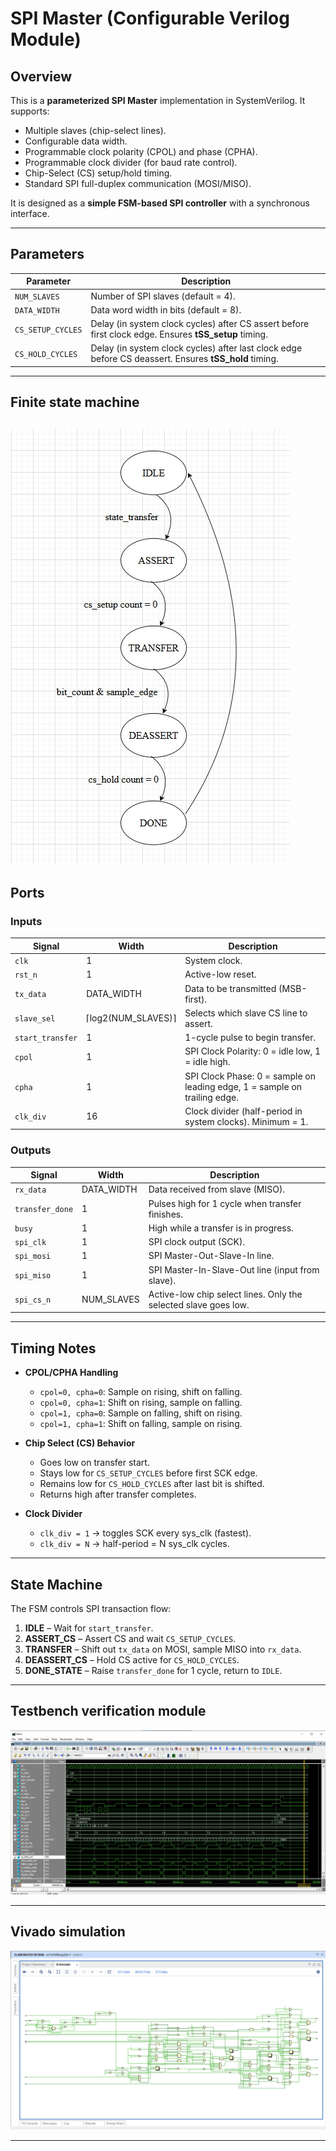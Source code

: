 # SPI Master (Configurable Verilog Module)

##  Overview

This is a **parameterized SPI Master** implementation in SystemVerilog.
It supports:

* Multiple slaves (chip-select lines).
* Configurable data width.
* Programmable clock polarity (CPOL) and phase (CPHA).
* Programmable clock divider (for baud rate control).
* Chip-Select (CS) setup/hold timing.
* Standard SPI full-duplex communication (MOSI/MISO).

It is designed as a **simple FSM-based SPI controller** with a synchronous interface.

---

##  Parameters

| Parameter         | Description                                                                                            |
| ----------------- | ------------------------------------------------------------------------------------------------------ |
| `NUM_SLAVES`      | Number of SPI slaves (default = 4).                                                                    |
| `DATA_WIDTH`      | Data word width in bits (default = 8).                                                                 |
| `CS_SETUP_CYCLES` | Delay (in system clock cycles) after CS assert before first clock edge. Ensures **tSS\_setup** timing. |
| `CS_HOLD_CYCLES`  | Delay (in system clock cycles) after last clock edge before CS deassert. Ensures **tSS\_hold** timing. |

---
## Finite state machine
![Spi controller](images/spi_fsm.png)
---

##  Ports

### Inputs

| Signal           | Width               | Description                                                               |
| ---------------- | ------------------- | ------------------------------------------------------------------------- |
| `clk`            | 1                   | System clock.                                                             |
| `rst_n`          | 1                   | Active-low reset.                                                         |
| `tx_data`        | DATA\_WIDTH         | Data to be transmitted (MSB-first).                                       |
| `slave_sel`      | ⌈log2(NUM\_SLAVES)⌉ | Selects which slave CS line to assert.                                    |
| `start_transfer` | 1                   | 1-cycle pulse to begin transfer.                                          |
| `cpol`           | 1                   | SPI Clock Polarity: 0 = idle low, 1 = idle high.                          |
| `cpha`           | 1                   | SPI Clock Phase: 0 = sample on leading edge, 1 = sample on trailing edge. |
| `clk_div`        | 16                  | Clock divider (half-period in system clocks). Minimum = 1.                |

### Outputs

| Signal          | Width       | Description                                                     |
| --------------- | ----------- | --------------------------------------------------------------- |
| `rx_data`       | DATA\_WIDTH | Data received from slave (MISO).                                |
| `transfer_done` | 1           | Pulses high for 1 cycle when transfer finishes.                 |
| `busy`          | 1           | High while a transfer is in progress.                           |
| `spi_clk`       | 1           | SPI clock output (SCK).                                         |
| `spi_mosi`      | 1           | SPI Master-Out-Slave-In line.                                   |
| `spi_miso`      | 1           | SPI Master-In-Slave-Out line (input from slave).                |
| `spi_cs_n`      | NUM\_SLAVES | Active-low chip select lines. Only the selected slave goes low. |

---

##  Timing Notes

* **CPOL/CPHA Handling**

  * `cpol=0, cpha=0`: Sample on rising, shift on falling.
  * `cpol=0, cpha=1`: Shift on rising, sample on falling.
  * `cpol=1, cpha=0`: Sample on falling, shift on rising.
  * `cpol=1, cpha=1`: Shift on falling, sample on rising.

* **Chip Select (CS) Behavior**

  * Goes low on transfer start.
  * Stays low for `CS_SETUP_CYCLES` before first SCK edge.
  * Remains low for `CS_HOLD_CYCLES` after last bit is shifted.
  * Returns high after transfer completes.

* **Clock Divider**

  * `clk_div = 1` → toggles SCK every sys\_clk (fastest).
  * `clk_div = N` → half-period = N sys\_clk cycles.

---

##  State Machine

The FSM controls SPI transaction flow:

1. **IDLE** – Wait for `start_transfer`.
2. **ASSERT\_CS** – Assert CS and wait `CS_SETUP_CYCLES`.
3. **TRANSFER** – Shift out `tx_data` on MOSI, sample MISO into `rx_data`.
4. **DEASSERT\_CS** – Hold CS active for `CS_HOLD_CYCLES`.
5. **DONE\_STATE** – Raise `transfer_done` for 1 cycle, return to `IDLE`.

---
## Testbench verification module

![Spi controller](images/spi.png)

---
## Vivado simulation

![Spi controller](images/spi_vivado.png)

---
